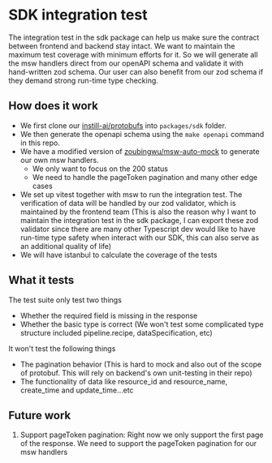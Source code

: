 # SDK integration test

The integration test in the sdk package can help us make sure the contract between frontend and backend stay intact. We want to maintain the maximum test coverage with minimum efforts for it. So we will generate all the msw handlers direct from our openAPI schema and validate it with hand-written zod schema. Our user can also benefit from our zod schema if they demand strong run-time type checking. 

## How does it work

- We first clone our [instill-ai/protobufs](https://github.com/instill-ai/protobufs) into `packages/sdk` folder.
- We then generate the openapi schema using the `make openapi` command in this repo.
- We have a modified version of [zoubingwu/msw-auto-mock](https://github.com/zoubingwu/msw-auto-mock/issues?q=) to generate our own msw handlers.
  - We only want to focus on the 200 status
  - We need to handle the pageToken pagination and many other edge cases
- We set up vitest together with msw to run the integration test.
The verification of data will be handled by our zod validator, which is maintained by the frontend team (This is also the reason why I want to maintain the integration test in the sdk package, I can export these zod validator since there are many other Typescript dev would like to have run-time type safety when interact with our SDK, this can also serve as an additional quality of life)
- We will have istanbul to calculate the coverage of the tests

## What it tests

The test suite only test two things

- Whether the required field is missing in the response
- Whether the basic type is correct (We won't test some complicated type structure included pipeline.recipe, dataSpecification, etc)

It won't test the following things

- The pagination behavior (This is hard to mock and also out of the scope of protobuf. This will rely on backend's own unit-testing in their repo)
- The functionality of data like resource_id and resource_name, create_time and update_time...etc

## Future work

1. Support pageToken pagination: Right now we only support the first page of the response. We need to support the pageToken pagination for our msw handlers